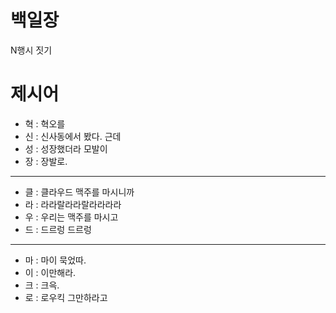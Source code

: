 # 백일장
N행시 짓기

# 제시어

- 혁 : 혁오를 
- 신 : 신사동에서 봤다. 근데
- 성 : 성장했더라 모발이
- 장 : 장발로. 
---
- 클 : 클라우드 맥주를 마시니까 
- 라 : 라라랄라라랄라라라라 
- 우 : 우리는 맥주를 마시고 
- 드 : 드르렁 드르렁 
---
- 마 : 마이 묵었따.
- 이 : 이만해라.
- 크 : 크윽. 
- 로 : 로우킥 그만하라고